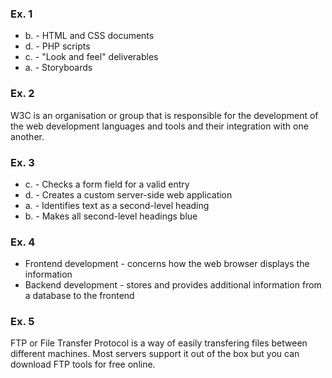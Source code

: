 ### Ex. 1
- b. - HTML and CSS documents
- d. - PHP scripts
- c. - "Look and feel" deliverables
- a. - Storyboards


### Ex. 2
W3C is an organisation or group that is responsible for the development of the web development languages and tools and their integration with one another.


### Ex. 3
- c. - Checks a form field for a valid entry
- d. - Creates a custom server-side web application
- a. - Identifies text as a second-level heading
- b. - Makes all second-level headings blue


### Ex. 4
- Frontend development - concerns how the web browser displays the information
- Backend development - stores and provides additional information from a database to the frontend


### Ex. 5
FTP or File Transfer Protocol is a way of easily transfering files between different machines. Most servers support it out of the box but you can download FTP tools for free online.

